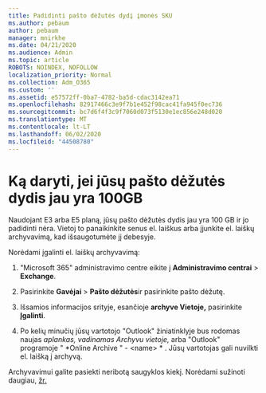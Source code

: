 ```yaml
---
title: Padidinti pašto dėžutės dydį įmonės SKU
ms.author: pebaum
author: pebaum
manager: mnirkhe
ms.date: 04/21/2020
ms.audience: Admin
ms.topic: article
ROBOTS: NOINDEX, NOFOLLOW
localization_priority: Normal
ms.collection: Adm_O365
ms.custom: ''
ms.assetid: e57572ff-0ba7-4782-ba5d-cdac3142ea71
ms.openlocfilehash: 82917466c3e9f7b1e452f98cac41fa945f0ec736
ms.sourcegitcommit: bc7d6f4f3c9f7060d073f5130e1ec856e248d020
ms.translationtype: MT
ms.contentlocale: lt-LT
ms.lasthandoff: 06/02/2020
ms.locfileid: "44508780"
---
```

# <a name="what-to-do-if-your-mailbox-size-is-already-100gb"></a>Ką daryti, jei jūsų pašto dėžutės dydis jau yra 100GB

Naudojant E3 arba E5 planą, jūsų pašto dėžutės dydis jau yra 100 GB ir jo padidinti nėra. Vietoj to panaikinkite senus el. laiškus arba įjunkite el. laiškų archyvavimą, kad išsaugotumėte jį debesyje. 
  
Norėdami įgalinti el. laiškų archyvavimą:
  
1. "Microsoft 365" administravimo centre eikite į **Administravimo centrai** \> **Exchange**. 
    
2. Pasirinkite **Gavėjai** \> **Pašto dėžutės**ir pasirinkite pašto dėžutę. 
    
3. Išsamios informacijos srityje, esančioje **archyve Vietoje,** pasirinkite **Įgalinti**. 
    
4. Po kelių minučių jūsų vartotojo "Outlook" žiniatinklyje bus rodomas naujas *aplankas, vadinamas Archyvu vietoje,* arba "Outlook" programoje " *Online Archive " - \<name\> * . Jūsų vartotojas gali nuvilkti el. laišką į archyvą. 
    
Archyvavimui galite pasiekti neribotą saugyklos kiekį. Norėdami sužinoti daugiau, [žr.](https://docs.microsoft.com/microsoft-365/compliance/enable-unlimited-archiving)
  

